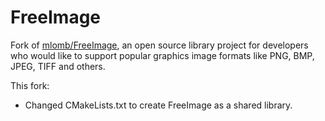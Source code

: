 # FreeImage
Fork of [mlomb/FreeImage](https://github.com/mlomb/FreeImage), an open source library project for developers who would like to support popular graphics image formats like PNG, BMP, JPEG, TIFF and others.

This fork:
- Changed CMakeLists.txt to create FreeImage as a shared library.

